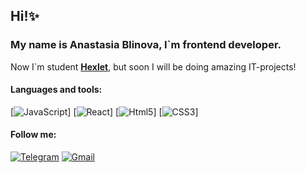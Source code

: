 ## Hi!✨ 
### My name is Anastasia Blinova, I`m frontend developer.
Now I`m student [**Hexlet**](https://ru.hexlet.io/my), but soon I will be doing amazing IT-projects!


#### Languages and tools: ####
[![JavaScript](https://img.shields.io/badge/JavaScript-30363d?style=for-the-badge&logo=JavaScript)]
[![React](https://img.shields.io/badge/React-30363d?style=for-the-badge&logo=React)]
[![Html5](https://img.shields.io/badge/HTML5-30363d?style=for-the-badge&logo=html5)]
[![CSS3](https://img.icons8.com/dusk/344/css3.png)]



#### Follow me: ####
[![Telegram](https://img.shields.io/badge/Telegram-30363d?style=for-the-badge&logo=Telegram)](https://t.me/blinina)
[![Gmail](https://img.shields.io/badge/Gmail-30363d?style=for-the-badge&logo=Gmail)](mailto:anastasia.paancake@gmail.com)
